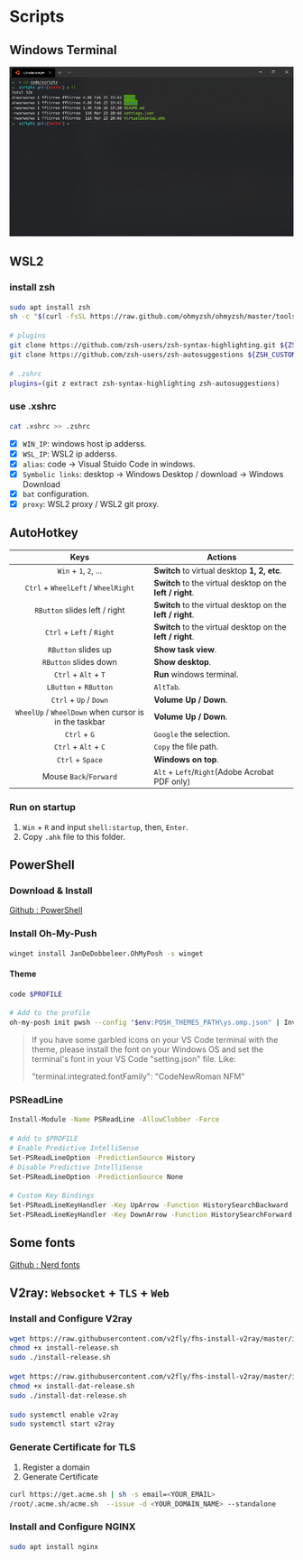 # Scripts

## Windows Terminal

![terminal](/images/wt.png)

## WSL2

### install zsh

```bash
sudo apt install zsh
sh -c "$(curl -fsSL https://raw.github.com/ohmyzsh/ohmyzsh/master/tools/install.sh)"

# plugins
git clone https://github.com/zsh-users/zsh-syntax-highlighting.git ${ZSH_CUSTOM:-~/.oh-my-zsh/custom}/plugins/zsh-syntax-highlighting
git clone https://github.com/zsh-users/zsh-autosuggestions ${ZSH_CUSTOM:-~/.oh-my-zsh/custom}/plugins/zsh-autosuggestions

# .zshrc
plugins=(git z extract zsh-syntax-highlighting zsh-autosuggestions)
```

### use .xshrc

```bash
cat .xshrc >> .zshrc
```

- [x] `WIN_IP`: windows host ip adderss.
- [x] `WSL_IP`: WSL2 ip adderss.
- [x] `alias`: code -> Visual Stuido Code in windows.
- [x] `Symbolic links`: desktop -> Windows Desktop / download -> Windows Download
- [x] `bat` configuration.
- [x] `proxy`: WSL2 proxy / WSL2 git proxy.

## AutoHotkey

Keys | Actions
:-:|---
`Win` + `1`, `2`, ...       | **Switch** to virtual desktop **1, 2, etc**.
`Ctrl` + `WheelLeft` / `WheelRight`   | **Switch** to the virtual desktop on the **left / right**.
`RButton` slides left  / right   | **Switch** to the virtual desktop on the **left / right**.
`Ctrl` + `Left`  / `Right`  | **Switch** to the virtual desktop on the **left / right**.
`RButton` slides up         | **Show task view**.
`RButton` slides down       | **Show desktop**.
`Ctrl` + `Alt` + `T`        | **Run** windows terminal.
`LButton` + `RButton`       | `AltTab`.
`Ctrl` + `Up` / `Down`      | **Volume Up / Down**.
`WheelUp` / `WheelDown` when cursor is in the taskbar | **Volume Up / Down**.
`Ctrl` + `G`                | `Google` the selection.
`Ctrl` + `Alt` + `C`        | `Copy` the file path.
`Ctrl` + `Space`            | **Windows on top**.
Mouse `Back`/`Forward`      | `Alt` + `Left`/`Right`(Adobe Acrobat PDF only)

### Run on startup

1. `Win` + `R` and input `shell:startup`, then, `Enter`.
2. Copy `.ahk` file to this folder.

## PowerShell

### Download & Install

[Github : PowerShell](https://github.com/PowerShell/PowerShell)

### Install Oh-My-Push

```sh
winget install JanDeDobbeleer.OhMyPosh -s winget
```

#### Theme

```sh
code $PROFILE

# Add to the profile
oh-my-posh init pwsh --config "$env:POSH_THEMES_PATH\ys.omp.json" | Invoke-Expression
```

> If you have some garbled icons on your VS Code terminal with the theme, please install the font on your Windows OS and set the terminal's font in your VS Code "setting.json" file. Like:
> 
> "terminal.integrated.fontFamily": "CodeNewRoman NFM"

### PSReadLine

```sh
Install-Module -Name PSReadLine -AllowClobber -Force

# Add to $PROFILE
# Enable Predictive IntelliSense
Set-PSReadLineOption -PredictionSource History
# Disable Predictive IntelliSense
Set-PSReadLineOption -PredictionSource None

# Custom Key Bindings
Set-PSReadLineKeyHandler -Key UpArrow -Function HistorySearchBackward
Set-PSReadLineKeyHandler -Key DownArrow -Function HistorySearchForward
```

## Some fonts

[Github : Nerd fonts](https://github.com/ryanoasis/nerd-fonts)

## V2ray: `Websocket` + `TLS` + `Web`

### Install and Configure V2ray

```bash
wget https://raw.githubusercontent.com/v2fly/fhs-install-v2ray/master/install-release.sh
chmod +x install-release.sh
sudo ./install-release.sh

wget https://raw.githubusercontent.com/v2fly/fhs-install-v2ray/master/install-dat-release.sh
chmod +x install-dat-release.sh
sudo ./install-dat-release.sh

sudo systemctl enable v2ray
sudo systemctl start v2ray
```

### Generate Certificate for TLS

1. Register a domain
2. Generate Certificate

```bash
curl https://get.acme.sh | sh -s email=<YOUR_EMAIL>
/root/.acme.sh/acme.sh  --issue -d <YOUR_DOMAIN_NAME> --standalone
```

### Install and Configure NGINX

```bash
sudo apt install nginx
```
